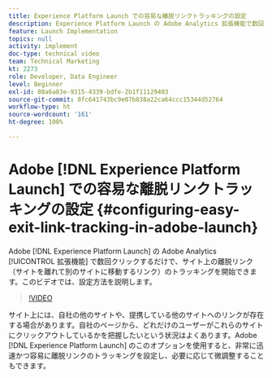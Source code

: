 ```yaml
---
title: Experience Platform Launch での容易な離脱リンクトラッキングの設定
description: Experience Platform Launch の Adobe Analytics 拡張機能で数回クリックするだけで、サイト上の離脱リンク（サイトを離れて別のサイトに移動するリンク）のトラッキングを開始できます。このビデオでは、設定方法を説明します。
feature: Launch Implementation
topics: null
activity: implement
doc-type: technical video
team: Technical Marketing
kt: 2273
role: Developer, Data Engineer
level: Beginner
exl-id: 80a6a83e-9315-4339-bdfe-2b1f11129403
source-git-commit: 8fc641743bc9e07b838a22ca64ccc15344d52764
workflow-type: ht
source-wordcount: '161'
ht-degree: 100%

---
```


# Adobe [!DNL Experience Platform Launch] での容易な離脱リンクトラッキングの設定 {#configuring-easy-exit-link-tracking-in-adobe-launch}

Adobe [!DNL Experience Platform Launch] の Adobe Analytics [!UICONTROL 拡張機能] で数回クリックするだけで、サイト上の離脱リンク（サイトを離れて別のサイトに移動するリンク）のトラッキングを開始できます。このビデオでは、設定方法を説明します。

>[!VIDEO](https://video.tv.adobe.com/v/25763/?quality=12&learn=on)

サイト上には、自社の他のサイトや、提携している他のサイトへのリンクが存在する場合があります。自社のページから、どれだけのユーザーがこれらのサイトにクリックアウトしているかを把握したいという状況はよくあります。Adobe [!DNL Experience Platform Launch] のこのオプションを使用すると、非常に迅速かつ容易に離脱リンクのトラッキングを設定し、必要に応じて微調整することもできます。
